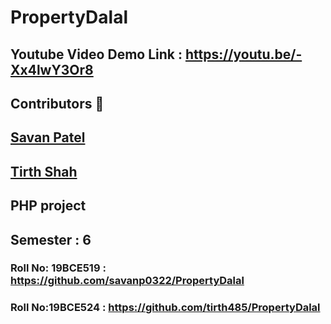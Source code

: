 # PropertyDalal

## Youtube Video Demo Link : https://youtu.be/-Xx4lwY3Or8

## Contributors :robot:
## <a href="https://www.github.com/savanp0322">Savan Patel</a>
## <a href="https://www.github.com/tirth485">Tirth Shah</a>
## PHP project
## Semester : 6
### Roll No: 19BCE519 : https://github.com/savanp0322/PropertyDalal
### Roll No:19BCE524 : https://github.com/tirth485/PropertyDalal

